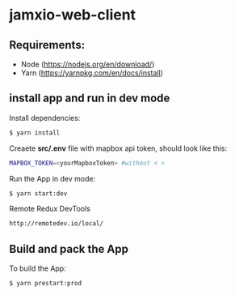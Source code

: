 # jamxio-web-client

## Requirements: 

- Node (https://nodejs.org/en/download/)
- Yarn (https://yarnpkg.com/en/docs/install)

## install app and run in dev mode

Install dependencies:
``` bash
$ yarn install
```

Creaete **src/.env** file with mapbox api token, should look like this:
``` bash
MAPBOX_TOKEN=<yourMapboxToken> #without < >
```

Run the App in dev mode:
``` bash
$ yarn start:dev
```

Remote Redux DevTools
``` bash
http://remotedev.io/local/
```

## Build and pack the App
To build the App:
``` bash
$ yarn prestart:prod
```


